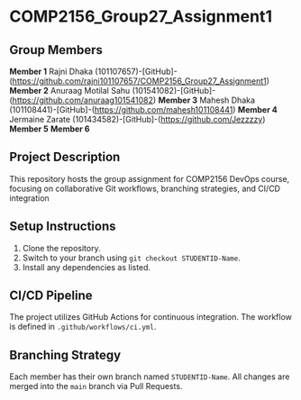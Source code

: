 # COMP2156_Group27_Assignment1

## Group Members
**Member 1** Rajni Dhaka (101107657)-[GitHub]-(https://github.com/rajni101107657/COMP2156_Group27_Assignment1)
**Member 2** Anuraag Motilal Sahu (101541082)-[GitHub]-(https://github.com/anuraag101541082)
**Member 3** Mahesh Dhaka (101108441)-[GitHub]-(https://github.com/mahesh101108441)
**Member 4** Jermaine Zarate (101434582)-[GitHub]-(https://github.com/Jezzzzy)
**Member 5** 
**Member 6** 

## Project Description
This repository hosts the group assignment for COMP2156 DevOps course, focusing on
collaborative Git workflows, branching strategies, and CI/CD integration

## Setup Instructions
1. Clone the repository.
2. Switch to your branch using `git checkout STUDENTID-Name`.
3. Install any dependencies as listed.

## CI/CD Pipeline
The project utilizes GitHub Actions for continuous integration. The workflow is defined
in `.github/workflows/ci.yml`.

## Branching Strategy
Each member has their own branch named `STUDENTID-Name`. All changes are
merged into the `main` branch via Pull Requests.
